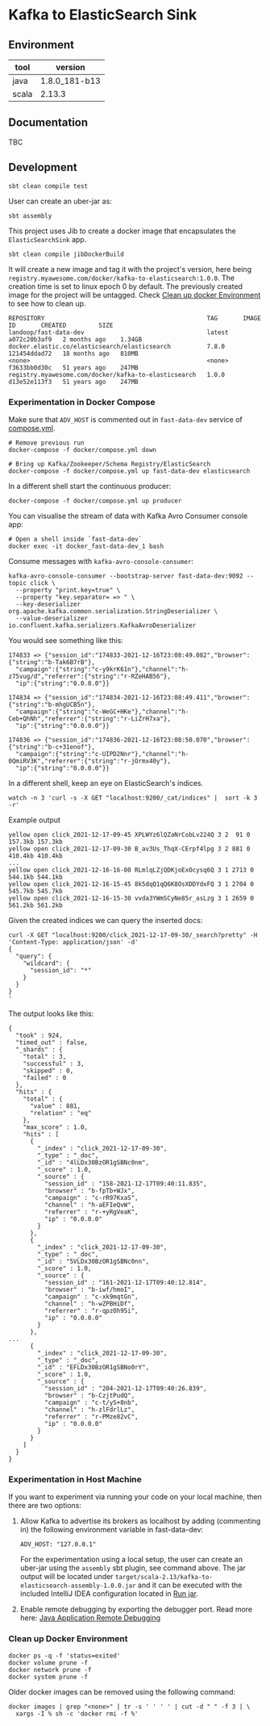 # Kafka to ElasticSearch Sink

## Environment

| tool  | version       |
|-------|---------------|
| java  | 1.8.0_181-b13 |
| scala | 2.13.3        |

## Documentation

TBC

## Development

```shell
sbt clean compile test
```

User can create an uber-jar as:

```shell
sbt assembly
```

This project uses Jib to create a docker image that encapsulates the `ElasticSearchSink` app.

```shell
sbt clean compile jibDockerBuild
```

It will create a new image and tag it with the project's version, here being 
`registry.myawesome.com/docker/kafka-to-elasticsearch:1.0.0`. The creation time is set to linux epoch 0 by default.
The previously created image for the project will be untagged. 
Check [Clean up docker Environment](###-clean-up-docker-environment) to see how to clean up.

```shell
REPOSITORY                                             TAG       IMAGE ID       CREATED         SIZE
landoop/fast-data-dev                                  latest    a072c20b3af9   2 months ago    1.34GB
docker.elastic.co/elasticsearch/elasticsearch          7.8.0     121454ddad72   18 months ago   810MB
<none>                                                 <none>    f3633bb0d30c   51 years ago    247MB
registry.myawesome.com/docker/kafka-to-elasticsearch   1.0.0     d13e52e113f3   51 years ago    247MB
```

### Experimentation in Docker Compose

Make sure that `ADV_HOST` is commented out in `fast-data-dev` service of [compose.yml](docker/compose.yml).

```shell
# Remove previous run
docker-compose -f docker/compose.yml down

# Bring up Kafka/Zookeeper/Schema Registry/ElasticSearch
docker-compose -f docker/compose.yml up fast-data-dev elasticsearch
```

In a different shell start the continuous producer: 

```shell
docker-compose -f docker/compose.yml up producer
```

You can visualise the stream of data with Kafka Avro Consumer console app:

```shell
# Open a shell inside `fast-data-dev`
docker exec -it docker_fast-data-dev_1 bash
```

Consume messages with `kafka-avro-console-consumer`:

```shell
kafka-avro-console-consumer --bootstrap-server fast-data-dev:9092 --topic click \
  --property "print.key=true" \
  --property "key.separator= => " \
  --key-deserializer org.apache.kafka.common.serialization.StringDeserializer \
  --value-deserializer io.confluent.kafka.serializers.KafkaAvroDeserializer
```

You would see something like this:

```shell
174833 => {"session_id":"174833-2021-12-16T23:08:49.082","browser":{"string":"b-Tak6B7rB"}, 
  "campaign":{"string":"c-y9krK61n"},"channel":"h-z75vug/d","referrer":{"string":"r-RZeHAB56"},
  "ip":{"string":"0.0.0.0"}}

174834 => {"session_id":"174834-2021-12-16T23:08:49.411","browser":{"string":"b-mhgUCB5n"},
  "campaign":{"string":"c-WeGC+HKe"},"channel":"h-Ceb+QhNh","referrer":{"string":"r-LiZrH7xa"},
  "ip":{"string":"0.0.0.0"}}

174836 => {"session_id":"174836-2021-12-16T23:08:50.070","browser":{"string":"b-c+31enof"},
  "campaign":{"string":"c-UIPD2Nnr"},"channel":"h-0QmiRV3K","referrer":{"string":"r-jOrmx40y"},
  "ip":{"string":"0.0.0.0"}}
```

In a different shell, keep an eye on ElasticSearch's indices.

```shell
watch -n 3 'curl -s -X GET "localhost:9200/_cat/indices" |  sort -k 3 -r'
```

Example output

```shell
yellow open click_2021-12-17-09-45 XPLWYz6lQZaNrCobLv224Q 3 2  91 0 157.3kb 157.3kb
yellow open click_2021-12-17-09-30 B_av3Us_ThqX-CErpf4lpg 3 2 881 0 410.4kb 410.4kb
...
yellow open click_2021-12-16-16-00 RLmlqLZjQDKjoExOcysq6Q 3 1 2713 0 544.1kb 544.1kb
yellow open click_2021-12-16-15-45 8k5dqQ1qQ6K8OsXDDYdxFQ 3 1 2704 0 545.7kb 545.7kb
yellow open click_2021-12-16-15-30 vvda3YWmSCyNe85r_asLzg 3 1 2659 0 561.2kb 561.2kb
```

Given the created indices we can query the inserted docs:

```shell
curl -X GET "localhost:9200/click_2021-12-17-09-30/_search?pretty" -H 'Content-Type: application/json' -d'
{
  "query": {
    "wildcard": {
      "session_id": "*"
    }
  }
}
'
```

The output looks like this:

```shell
{
  "took" : 924,
  "timed_out" : false,
  "_shards" : {
    "total" : 3,
    "successful" : 3,
    "skipped" : 0,
    "failed" : 0
  },
  "hits" : {
    "total" : {
      "value" : 881,
      "relation" : "eq"
    },
    "max_score" : 1.0,
    "hits" : [
      {
        "_index" : "click_2021-12-17-09-30",
        "_type" : "_doc",
        "_id" : "4lLDx30BzOR1gSBNc0nm",
        "_score" : 1.0,
        "_source" : {
          "session_id" : "158-2021-12-17T09:40:11.835",
          "browser" : "b-fpTb+WJx",
          "campaign" : "c-rR97KxaS",
          "channel" : "h-aEFIeQvW",
          "referrer" : "r-+yRgVeaK",
          "ip" : "0.0.0.0"
        }
      },
      {
        "_index" : "click_2021-12-17-09-30",
        "_type" : "_doc",
        "_id" : "5VLDx30BzOR1gSBNc0nn",
        "_score" : 1.0,
        "_source" : {
          "session_id" : "161-2021-12-17T09:40:12.814",
          "browser" : "b-iwf/hmoI",
          "campaign" : "c-xk9mqtGn",
          "channel" : "h-wZPBHiDf",
          "referrer" : "r-qpzOh95i",
          "ip" : "0.0.0.0"
        }
      },
...
      {
        "_index" : "click_2021-12-17-09-30",
        "_type" : "_doc",
        "_id" : "EFLDx30BzOR1gSBNo0rY",
        "_score" : 1.0,
        "_source" : {
          "session_id" : "204-2021-12-17T09:40:26.839",
          "browser" : "b-CzjtPudQ",
          "campaign" : "c-t/yS+8nb",
          "channel" : "h-zlFdrlLz",
          "referrer" : "r-PMze82vC",
          "ip" : "0.0.0.0"
        }
      }
    ]
  }
}
```

### Experimentation in Host Machine

If you want to experiment via running your code on your local machine, then there are two options:

1) Allow Kafka to advertise its brokers as localhost by adding (commenting in) the following 
   environment variable in fast-data-dev:
    ```shell
    ADV_HOST: "127.0.0.1"
    ```
   For the experimentation using a local setup, the user can create an uber-jar 
   using the `assembly` sbt plugin, see command above. The jar output will be located under
   `target/scala-2.13/kafka-to-elasticsearch-assembly-1.0.0.jar` and it can be executed with the included
   IntelliJ IDEA configuration located in [Run jar](.run/Run%20jar.run.xml).

2) Enable remote debugging by exporting the debugger port.
   Read more here: [Java Application Remote Debugging](https://www.baeldung.com/java-application-remote-debugging)

   
### Clean up Docker Environment

```shell
docker ps -q -f 'status=exited'
docker volume prune -f
docker network prune -f
docker system prune -f
```

Older docker images can be removed using the following command:

```shell
docker images | grep "<none>" | tr -s ' ' ' ' | cut -d " " -f 3 | \
  xargs -I % sh -c 'docker rmi -f %'
```

